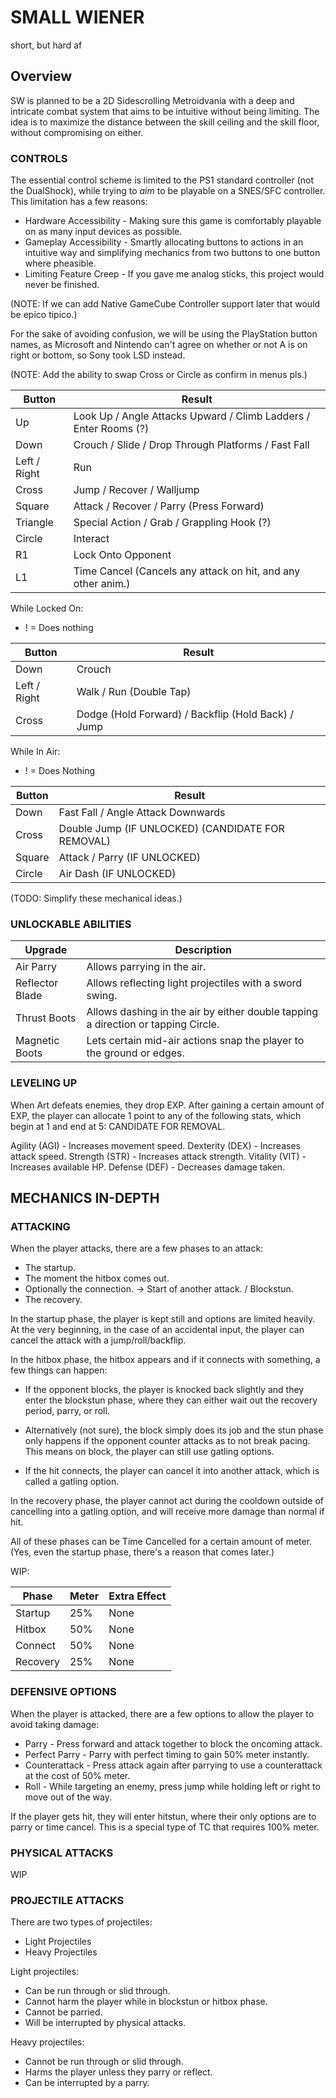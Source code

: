 # SMALL WIENER
short, but hard af

## Overview
SW is planned to be a 2D Sidescrolling Metroidvania with a deep and intricate combat system that aims to be intuitive without being limiting. The idea is to maximize the distance between the skill ceiling and the skill floor, without compromising on either.

### CONTROLS

The essential control scheme is limited to the PS1 standard controller (not the DualShock), while trying to *aim* to be playable on a SNES/SFC controller. This limitation has a few reasons:
* Hardware Accessibility - Making sure this game is comfortably playable on as many input devices as possible.
* Gameplay Accessibility - Smartly allocating buttons to actions in an intuitive way and simplifying mechanics from two buttons to one button where pheasible.
* Limiting Feature Creep - If you gave me analog sticks, this project would never be finished.

(NOTE: If we can add Native GameCube Controller support later that would be epico tipico.)

For the sake of avoiding confusion, we will be using the PlayStation button names, as Microsoft and Nintendo can't agree on whether or not A is on right or bottom, so Sony took LSD instead.

(NOTE: Add the ability to swap Cross or Circle as confirm in menus pls.)

| Button       | Result                                                           |
| ------------ | ---------------------------------------------------------------- |
| Up           | Look Up / Angle Attacks Upward / Climb Ladders / Enter Rooms (?) |
| Down         | Crouch / Slide / Drop Through Platforms / Fast Fall              |
| Left / Right | Run                                                              |
| Cross        | Jump / Recover / Walljump                                        |
| Square       | Attack / Recover / Parry (Press Forward)                         |
| Triangle     | Special Action / Grab / Grappling Hook (?)                       |
| Circle       | Interact                                                         |
| R1           | Lock Onto Opponent                                               |
| L1           | Time Cancel (Cancels any attack on hit, and any other anim.)     |

While Locked On:

* ! = Does nothing

| Button       | Result                                                           |
| ------------ | ---------------------------------------------------------------- |
| Down         | Crouch                                                           |
| Left / Right | Walk / Run (Double Tap)                                          |
| Cross        | Dodge (Hold Forward) / Backflip (Hold Back) / Jump               |

While In Air:

* ! = Does Nothing

| Button       | Result                                                           |
| ------------ | ---------------------------------------------------------------- |
| Down         | Fast Fall / Angle Attack Downwards                               |
| Cross        | Double Jump (IF UNLOCKED) (CANDIDATE FOR REMOVAL)                |
| Square       | Attack / Parry (IF UNLOCKED)                                     |
| Circle       | Air Dash (IF UNLOCKED)                                           |

(TODO: Simplify these mechanical ideas.)

### UNLOCKABLE ABILITIES

| Upgrade         | Description                                                                       |
| --------------- | --------------------------------------------------------------------------------- |
| Air Parry       | Allows parrying in the air.                                                       |
| Reflector Blade | Allows reflecting light projectiles with a sword swing.                           |
| Thrust Boots    | Allows dashing in the air by either double tapping a direction or tapping Circle. |
| Magnetic Boots  | Lets certain mid-air actions snap the player to the ground or edges.              |

### LEVELING UP

When Art defeats enemies, they drop EXP. After gaining a certain amount of EXP, the player can allocate 1 point to any of the following stats, which begin at 1 and end at 5:
CANDIDATE FOR REMOVAL.

Agility (AGI) - Increases movement speed.
Dexterity (DEX) - Increases attack speed.
Strength (STR) - Increases attack strength.
Vitality (VIT) - Increases available HP.
Defense (DEF) - Decreases damage taken.

## MECHANICS IN-DEPTH

### ATTACKING

When the player attacks, there are a few phases to an attack:

* The startup.
* The moment the hitbox comes out.
* Optionally the connection. -> Start of another attack. / Blockstun.
* The recovery.

In the startup phase, the player is kept still and options are limited heavily. At the very beginning, in the case of an accidental input, the player can cancel the attack with a jump/roll/backflip.

In the hitbox phase, the hitbox appears and if it connects with something, a few things can happen:

* If the opponent blocks, the player is knocked back slightly and they enter the blockstun phase, where they can either wait out the recovery period, parry, or roll.

* Alternatively (not sure), the block simply does its job and the stun phase only happens if the opponent counter attacks as to not break pacing. This means on block, the player can still use gatling options.

* If the hit connects, the player can cancel it into another attack, which is called a gatling option.

In the recovery phase, the player cannot act during the cooldown outside of cancelling into a gatling option, and will receive more damage than normal if hit.

All of these phases can be Time Cancelled for a certain amount of meter. (Yes, even the startup phase, there's a reason that comes later.)

WIP:

| Phase    | Meter | Extra Effect |
| -------- | ----- | ------------ |
| Startup  | 25%   | None         |
| Hitbox   | 50%   | None         |
| Connect  | 50%   | None         |
| Recovery | 25%   | None         |

### DEFENSIVE OPTIONS

When the player is attacked, there are a few options to allow the player to avoid taking damage:
* Parry - Press forward and attack together to block the oncoming attack.
* Perfect Parry - Parry with perfect timing to gain 50% meter instantly.
* Counterattack - Press attack again after parrying to use a counterattack at the cost of 50% meter.
* Roll - While targeting an enemy, press jump while holding left or right to move out of the way.

If the player gets hit, they will enter hitstun, where their only options are to parry or time cancel. This is a special type of TC that requires 100% meter.

### PHYSICAL ATTACKS

WIP

### PROJECTILE ATTACKS

There are two types of projectiles:

* Light Projectiles
* Heavy Projectiles

Light projectiles:
* Can be run through or slid through.
* Cannot harm the player while in blockstun or hitbox phase.
* Cannot be parried.
* Will be interrupted by physical attacks.

Heavy projectiles:
* Cannot be run through or slid through.
* Harms the player unless they parry or reflect.
* Can be interrupted by a parry.
